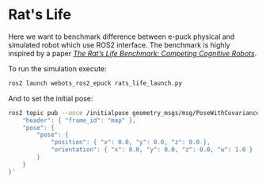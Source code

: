 # Rat's Life

Here we want to benchmark difference between e-puck physical and simulated robot which use ROS2 interface.
The benchmark is highly inspired by a paper [_The Rat’s Life Benchmark: Competing Cognitive Robots_](http://www.vernon.eu/euCognition/NA045-3/PerMIS08_SS1-OMichel.pdf).

To run the simulation execute:
```bash
ros2 launch webots_ros2_epuck rats_life_launch.py
```

And to set the initial pose:
```bash
ros2 topic pub --once /initialpose geometry_msgs/msg/PoseWithCovarianceStamped '{
    "header": { "frame_id": "map" },
    "pose": {
        "pose": {
            "position": { "x": 0.0, "y": 0.0, "z": 0.0 },
            "orientation": { "x": 0.0, "y": 0.0, "z": 0.0, "w": 1.0 }
        }
    }
}'
```
